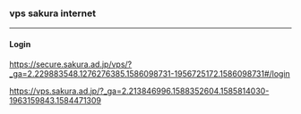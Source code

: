 ### vps  sakura internet
---
#### Login
https://secure.sakura.ad.jp/vps/?_ga=2.229883548.1276276385.1586098731-1956725172.1586098731#/login


https://vps.sakura.ad.jp/?_ga=2.213846996.1588352604.1585814030-1963159843.1584471309



```
```

```
```

```
```


